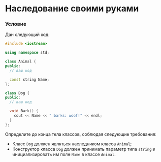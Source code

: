 # Наследование своими руками

### Условие

Дан следующий код:

```c++
#include <iostream>

using namespace std;

class Animal {
public:
  // ваш код

  const string Name;
};

class Dog {
public:
  // ваш код

  void Bark() {
    cout << Name << " barks: woof!" << endl;
  }
};
```
Определите до конца тела классов, соблюдая следующие требования:

* Класс `Dog` должен являться наследником класса `Animal`;
* Конструктор класса `Dog` должен принимать параметр типа `string` и инициализировать им поле `Name` в классе `Animal`.